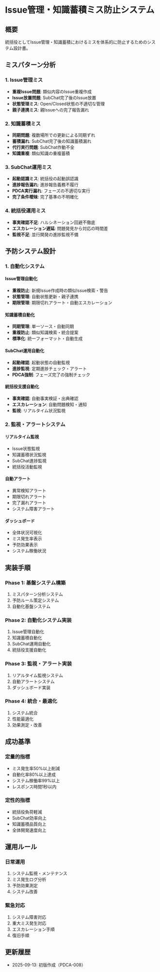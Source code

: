 # Issue管理・知識蓄積ミス防止システム

## 概要
統括役としてIssue管理・知識蓄積におけるミスを体系的に防止するためのシステム設計書。

## ミスパターン分析

### 1. Issue管理ミス
- **重複Issue問題**: 類似内容のIssue重複作成
- **Issue放置問題**: SubChat完了後のIssue放置
- **状態管理ミス**: Open/Closed状態の不適切な管理
- **親子連携ミス**: 親Issueへの完了報告漏れ

### 2. 知識蓄積ミス
- **同期問題**: 複数場所での更新による同期ずれ
- **蓄積漏れ**: SubChat完了後の知識蓄積漏れ
- **代行実行問題**: SubChat作動不全
- **知識重複**: 類似知識の重複蓄積

### 3. SubChat運用ミス
- **起動認識ミス**: 統括役の起動誤認識
- **進捗報告漏れ**: 進捗報告義務不履行
- **PDCA実行漏れ**: フェーズの不適切な実行
- **完了条件曖昧**: 完了基準の不明確化

### 4. 統括役運用ミス
- **事実確認不足**: ハルシネーション回避不徹底
- **エスカレーション遅延**: 問題発見から対応の時間差
- **監視不足**: 並行開発の進捗監視不備

## 予防システム設計

### 1. 自動化システム

#### Issue管理自動化
- **重複防止**: 新規Issue作成時の類似Issue検索・警告
- **状態管理**: 自動状態更新・親子連携
- **期限管理**: 期限切れアラート・自動エスカレーション

#### 知識蓄積自動化
- **同期管理**: 単一ソース・自動同期
- **重複防止**: 類似知識検索・統合提案
- **標準化**: 統一フォーマット・自動生成

#### SubChat運用自動化
- **起動確認**: 起動状態の自動監視
- **進捗監視**: 定期進捗チェック・アラート
- **PDCA強制**: フェーズ完了の強制チェック

#### 統括役支援自動化
- **事実確認**: 自動事実検証・出典確認
- **エスカレーション**: 自動問題検知・通知
- **監視**: リアルタイム状況監視

### 2. 監視・アラートシステム

#### リアルタイム監視
- Issue状態監視
- 知識蓄積状況監視
- SubChat進捗監視
- 統括役活動監視

#### 自動アラート
- 異常検知アラート
- 期限切れアラート
- 完了漏れアラート
- システム障害アラート

#### ダッシュボード
- 全体状況可視化
- ミス発生率表示
- 予防効果表示
- システム稼働状況

## 実装手順

### Phase 1: 基盤システム構築
1. ミスパターン分析システム
2. 予防ルール策定システム
3. 自動化基盤システム

### Phase 2: 自動化システム実装
1. Issue管理自動化
2. 知識蓄積自動化
3. SubChat運用自動化
4. 統括役支援自動化

### Phase 3: 監視・アラート実装
1. リアルタイム監視システム
2. 自動アラートシステム
3. ダッシュボード実装

### Phase 4: 統合・最適化
1. システム統合
2. 性能最適化
3. 効果測定・改善

## 成功基準

### 定量的指標
- ミス発生率50%以上削減
- 自動化率80%以上達成
- システム稼働率99%以上
- レスポンス時間1秒以内

### 定性的指標
- 統括役負荷軽減
- SubChat効率向上
- 知識蓄積品質向上
- 全体開発速度向上

## 運用ルール

### 日常運用
1. システム監視・メンテナンス
2. ミス発生ログ分析
3. 予防効果測定
4. システム改善

### 緊急対応
1. システム障害対応
2. 重大ミス発生対応
3. エスカレーション手順
4. 復旧手順

## 更新履歴
- 2025-09-13: 初版作成（PDCA-008）

